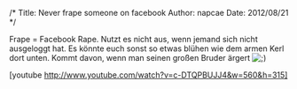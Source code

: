 /*
Title: Never frape someone on facebook
Author: napcae
Date: 2012/08/21
*/

Frape = Facebook Rape. Nutzt es nicht aus, wenn jemand sich nicht ausgeloggt hat. Es könnte euch sonst so etwas blühen wie dem armen Kerl dort unten. Kommt davon, wenn man seinen großen Bruder ärgert <img src='http://198.211.112.164/wp-includes/images/smilies/icon_wink.gif' alt=';)' class='wp-smiley' /> 

[youtube http://www.youtube.com/watch?v=c-DTQPBUJJ4&w=560&h=315]
